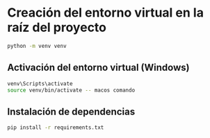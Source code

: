# Creación del entorno virtual en la raíz del proyecto
```bash
python -m venv venv
```
## Activación del entorno virtual (Windows)
```bash
venv\Scripts\activate
source venv/bin/activate -- macos comando
``` 
## Instalación de dependencias
```bash
pip install -r requirements.txt
```